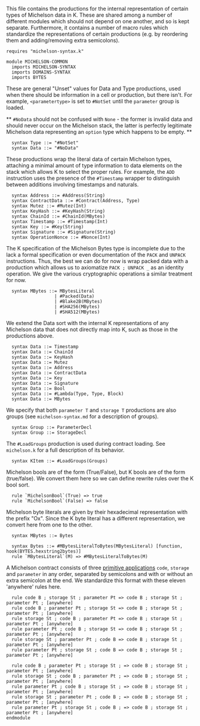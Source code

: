 This file contains the productions for the internal representation of certain types of Michelson data in K.  These are shared among a number of different modules which should not depend on one another, and so is kept separate.  Furthermore, it contains a number of macro rules which standardize the representations of certain productions (e.g. by reordering them and adding/removing extra semicolons).

```k
requires "michelson-syntax.k"

module MICHELSON-COMMON
  imports MICHELSON-SYNTAX
  imports DOMAINS-SYNTAX
  imports BYTES
```

These are general "Unset" values for Data and Type productions, used when there should be information in a cell or production, but there isn't.  For example, `<parametertype>` is set to `#NotSet` until the `parameter` group is loaded.

** `#NoData` should not be confused with `None` - the former is invalid data and should never occur on the Michelson stack, the latter is perfectly legitimate Michelson data representing an `option` type which happens to be empty.  **

```k
  syntax Type ::= "#NotSet"
  syntax Data ::= "#NoData"
```

These productions wrap the literal data of certain Michelson types, attaching a minimal amount of type information to data elements on the stack which allows K to select the proper rules.  For example, the `ADD` instruction uses the presence of the `#Timestamp` wrapper to distinguish between additions involving timestamps and naturals.

```k
  syntax Address ::= #Address(String)
  syntax ContractData ::= #Contract(Address, Type)
  syntax Mutez ::= #Mutez(Int)
  syntax KeyHash ::= #KeyHash(String)
  syntax ChainId ::= #ChainId(MBytes)
  syntax Timestamp ::= #Timestamp(Int)
  syntax Key ::= #Key(String)
  syntax Signature ::= #Signature(String)
  syntax OperationNonce ::= #Nonce(Int)
```

The K specification of the Michelson Bytes type is incomplete due to the lack a formal specification or even documentation of the `PACK` and `UNPACK` instructions.  Thus, the best we can do for now is wrap packed data with a production which allows us to axiomatize `PACK ; UNPACK _` as an identity operation.  We give the various cryptographic operations a similar treatment for now.

```k
  syntax MBytes ::= MBytesLiteral
                  | #Packed(Data)
                  | #Blake2B(MBytes)
                  | #SHA256(MBytes)
                  | #SHA512(MBytes)
```

We extend the Data sort with the internal K representations of any Michelson data that does not directly map into K, such as those in the productions above.

```k
  syntax Data ::= Timestamp
  syntax Data ::= ChainId
  syntax Data ::= KeyHash
  syntax Data ::= Mutez
  syntax Data ::= Address
  syntax Data ::= ContractData
  syntax Data ::= Key
  syntax Data ::= Signature
  syntax Data ::= Bool
  syntax Data ::= #Lambda(Type, Type, Block)
  syntax Data ::= MBytes
```

We specify that both `parameter T` and `storage T` productions are also groups (see `michelson-syntax.md` for a description of groups).

```k
  syntax Group ::= ParameterDecl
  syntax Group ::= StorageDecl
```

The `#LoadGroups` production is used during contract loading.  See `michelson.k` for a full description of its behavior.

```k
  syntax KItem ::= #LoadGroups(Groups)
```

Michelson bools are of the form (True/False), but K bools are of the form (true/false).  We convert them here so we can define rewrite rules over the K bool sort.

```k
  rule `MichelsonBool`(True) => true
  rule `MichelsonBool`(False) => false
```

Michelson byte literals are given by their hexadecimal representation with the prefix "Ox".
Since the K byte literal has a different representation, we convert here from one to the other.

```k
  syntax MBytes ::= Bytes

  syntax Bytes ::= #MBytesLiteralToBytes(MBytesLiteral) [function, hook(BYTES.hexstring2bytes)]
  rule `MBytesLiteral`(M) => #MBytesLiteralToBytes(M)
```

A Michelson contract consists of three [primitive applications](https://tezos.gitlab.io/whitedoc/michelson.html#primitive-applications) `code`, `storage` and `parameter` in any order, separated by semicolons and with or without an extra semicolon at the end.  We standardize this format with these eleven 'anywhere' rules here.

```k
  rule code B ; storage St ; parameter Pt => code B ; storage St ; parameter Pt ; [anywhere]
  rule code B ; parameter Pt ; storage St => code B ; storage St ; parameter Pt ; [anywhere]
  rule storage St ; code B ; parameter Pt => code B ; storage St ; parameter Pt ; [anywhere]
  rule parameter Pt ; code B ; storage St => code B ; storage St ; parameter Pt ; [anywhere]
  rule storage St ; parameter Pt ; code B => code B ; storage St ; parameter Pt ; [anywhere]
  rule parameter Pt ; storage St ; code B => code B ; storage St ; parameter Pt ; [anywhere]

  rule code B ; parameter Pt ; storage St ; => code B ; storage St ; parameter Pt ; [anywhere]
  rule storage St ; code B ; parameter Pt ; => code B ; storage St ; parameter Pt ; [anywhere]
  rule parameter Pt ; code B ; storage St ; => code B ; storage St ; parameter Pt ; [anywhere]
  rule storage St ; parameter Pt ; code B ; => code B ; storage St ; parameter Pt ; [anywhere]
  rule parameter Pt ; storage St ; code B ; => code B ; storage St ; parameter Pt ; [anywhere]
endmodule
```
